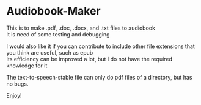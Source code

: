 # Audiobook-Maker
This is to make .pdf, .doc, .docx, and .txt files to audiobook<br />
It is need of some testing and debugging<br />

I would also like it if you can contribute to include other file extensions that you think are useful, such as epub <br />
Its efficiency can be improved a lot, but I do not have the required knowledge for it <br />

The text-to-speech-stable file can only do pdf files of a directory, but has no bugs.<br />

Enjoy!

